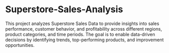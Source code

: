 # Superstore-Sales-Analysis
This project analyzes Superstore Sales Data to provide insights into sales performance, customer behavior, and profitability across different regions, product categories, and time periods. The goal is to enable data-driven decisions by identifying trends, top-performing products, and improvement opportunities.
